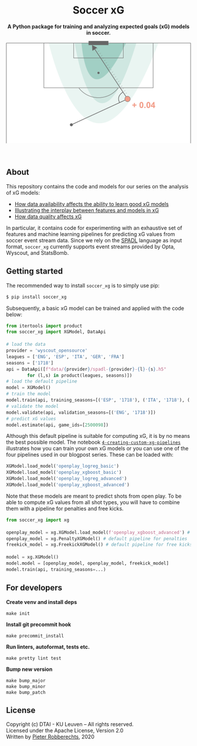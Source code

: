 <div align="center">
	<h1>Soccer xG</h1>
  <p><b>A Python package for training and analyzing expected goals (xG) models in soccer.</b></p>
	<img src="images/hero.png" width="600px">
	<br>
	<br>
	<br>
</div>

## About

This repository contains the code and models for our series on the analysis of xG models:

- [How data availability affects the ability to learn good xG models](https://dtai.cs.kuleuven.be/sports/blog/how-data-availability-affects-the-ability-to-learn-good-xg-models)
- [Illustrating the interplay between features and models in xG](https://dtai.cs.kuleuven.be/sports/blog/illustrating-the-interplay-between-features-and-models-in-xg)
- [How data quality affects xG](https://dtai.cs.kuleuven.be/sports/blog/how-data-quality-affects-xg)

In particular, it contains code for experimenting with an exhaustive set of features and machine learning pipelines for predicting xG values from soccer event stream data. Since we rely on the [SPADL](https://github.com/ML-KULeuven/socceraction) language as input format, `soccer_xg` currently supports event streams provided by Opta, Wyscout, and StatsBomb. 

## Getting started

The recommended way to install `soccer_xg` is to simply use pip:

```sh
$ pip install soccer_xg
```

Subsequently, a basic xG model can be trained and applied with the code below:

```python
from itertools import product
from soccer_xg import XGModel, DataApi

# load the data
provider = 'wyscout_opensource'
leagues = ['ENG', 'ESP', 'ITA', 'GER', 'FRA']
seasons = ['1718']
api = DataApi([f"data/{provider}/spadl-{provider}-{l}-{s}.h5" 
        for (l,s) in product(leagues, seasons)])
# load the default pipeline
model = XGModel()
# train the model
model.train(api, training_seasons=[('ESP', '1718'), ('ITA', '1718'), ('GER', '1718')])
# validate the model
model.validate(api, validation_seasons=[('ENG', '1718')])
# predict xG values
model.estimate(api, game_ids=[2500098])
```

Although this default pipeline is suitable for computing xG, it is by no means the best possible model. 
The notebook [`4-creating-custom-xg-pipelines`](./notebooks/4-creating-custom-xg-pipelines.ipynb) illustrates how you can train your own xG models or you can use one of the four pipelines used in our blogpost series. These can be loaded with:

```python
XGModel.load_model('openplay_logreg_basic')
XGModel.load_model('openplay_xgboost_basic')
XGModel.load_model('openplay_logreg_advanced')
XGModel.load_model('openplay_xgboost_advanced')
```

Note that these models are meant to predict shots from open play. To be able to compute xG values from all shot types, you will have to combine them with a pipeline for penalties and free kicks. 

```python
from soccer_xg import xg

openplay_model = xg.XGModel.load_model(f'openplay_xgboost_advanced') # custom pipeline for open play shots
openplay_model = xg.PenaltyXGModel() # default pipeline for penalties
freekick_model = xg.FreekickXGModel() # default pipeline for free kicks

model = xg.XGModel()
model.model = [openplay_model, openplay_model, freekick_model]
model.train(api, training_seasons=...)
```

## For developers

**Create venv and install deps**

    make init

**Install git precommit hook**

    make precommit_install

**Run linters, autoformat, tests etc.**

    make pretty lint test

**Bump new version**

    make bump_major
    make bump_minor
    make bump_patch

## License

Copyright (c) DTAI - KU Leuven – All rights reserved.  
Licensed under the Apache License, Version 2.0  
Written by [Pieter Robberechts](https://people.cs.kuleuven.be/~pieter.robberechts/), 2020
